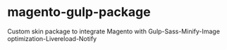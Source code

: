 # magento-gulp-package
Custom skin package to integrate Magento with Gulp-Sass-Minify-Image optimization-Livereload-Notify
